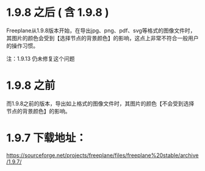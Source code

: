 # 1.9.8 之后 ( 含 1.9.8 )
Freeplane从1.9.8版本开始，在导出jpg、png、pdf、svg等格式的图像文件时，其图片的颜色会受到【选择节点的背景颜色】的影响，这点上非常不符合一般用户的操作习惯。

注：1.9.13 仍未修复这个问题

# 1.9.8 之前
而1.9.8之前的版本，导出如上格式的图像文件时，其图片的颜色【不会受到选择节点的背景颜色】的影响。

# 1.9.7 下载地址：
https://sourceforge.net/projects/freeplane/files/freeplane%20stable/archive/1.9.7/
